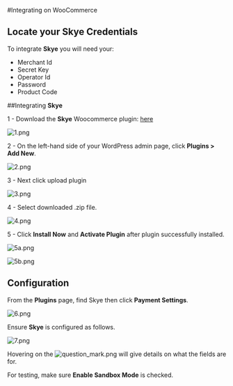 #Integrating on WooCommerce

## Locate your **Skye** Credentials

To integrate **Skye** you will need your:

* Merchant Id
* Secret Key
* Operator Id
* Password
* Product Code

##Integrating **Skye**

1 - Download the **Skye** Woocommerce plugin: [here](https://github.com/skyecard/skye-online-opencart/releases)

![1.png](/img/ecommerce/woocommerce/1.png)

2 - On the left-hand side of your WordPress admin page, click **Plugins > Add New**.

![2.png](/img/ecommerce/woocommerce/2.png)

3 - Next click upload plugin

![3.png](/img/ecommerce/woocommerce/3.png)

4 - Select downloaded .zip file.

![4.png](/img/ecommerce/woocommerce/4.png)

5 - Click **Install Now** and **Activate Plugin** after plugin successfully installed.

![5a.png](/img/ecommerce/woocommerce/5a.png)


![5b.png](/img/ecommerce/woocommerce/5b.png)

## Configuration

From the **Plugins** page, find Skye then click **Payment Settings**.

![6.png](/img/ecommerce/woocommerce/6.png)

Ensure **Skye** is configured as follows.

![7.png](/img/ecommerce/woocommerce/7.png)

Hovering on the ![question_mark.png](/img/ecommerce/woocommerce/question_mark.png) will give details on what the fields are for.

For testing, make sure **Enable Sandbox Mode** is checked. 